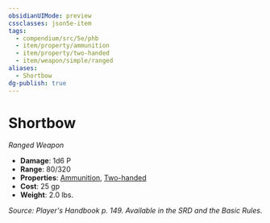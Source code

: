 ```yaml
---
obsidianUIMode: preview
cssclasses: json5e-item
tags:
  - compendium/src/5e/phb
  - item/property/ammunition
  - item/property/two-handed
  - item/weapon/simple/ranged
aliases:
  - Shortbow
dg-publish: true
---
```

# Shortbow
*Ranged Weapon*  

- **Damage**: 1d6 P
- **Range**: 80/320
- **Properties**: [Ammunition](/3-Mechanics/CLI/rules/item-properties.md#Ammunition), [Two-handed](/3-Mechanics/CLI/rules/item-properties.md#Two-handed)
- **Cost**: 25 gp
- **Weight**: 2.0 lbs.

*Source: Player's Handbook p. 149. Available in the SRD and the Basic Rules.*